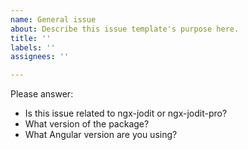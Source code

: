 ```yaml
---
name: General issue
about: Describe this issue template's purpose here.
title: ''
labels: ''
assignees: ''

---
```


Please answer:

- Is this issue related to ngx-jodit or ngx-jodit-pro?
- What version of the package?
- What Angular version are you using?
